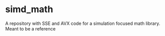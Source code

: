 # simd_math
A repository with SSE and AVX code for a simulation focused math library. Meant to be a reference
